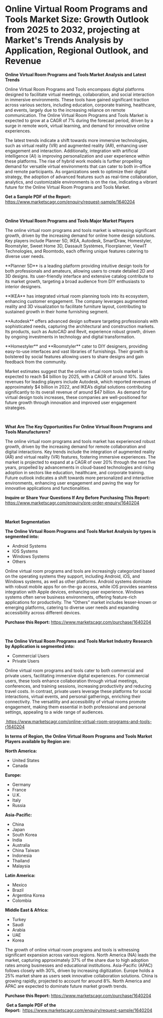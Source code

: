 <p><h1>Online Virtual Room Programs and Tools Market Size: Growth Outlook from 2025 to 2032, projecting at Market's Trends Analysis by Application, Regional Outlook, and Revenue</h1></p><p><strong>Online Virtual Room Programs and Tools Market Analysis and Latest Trends</strong></p>
<p><p>Online Virtual Room Programs and Tools encompass digital platforms designed to facilitate virtual meetings, collaboration, and social interaction in immersive environments. These tools have gained significant traction across various sectors, including education, corporate training, healthcare, and events, largely due to the increasing reliance on remote communication. The Online Virtual Room Programs and Tools Market is expected to grow at a CAGR of 7% during the forecast period, driven by a surge in remote work, virtual learning, and demand for innovative online experiences.</p><p>The latest trends indicate a shift towards more immersive technologies, such as virtual reality (VR) and augmented reality (AR), enhancing user engagement and interaction. Additionally, integration with artificial intelligence (AI) is improving personalization and user experience within these platforms. The rise of hybrid work models is further propelling demand for versatile virtual environments that can cater to both in-office and remote participants. As organizations seek to optimize their digital strategy, the adoption of advanced features such as real-time collaboration, analytics, and customizable environments is on the rise, indicating a vibrant future for the Online Virtual Room Programs and Tools Market.</p></p>
<p><strong>Get a Sample PDF of the Report:&nbsp;</strong> <a href="https://www.marketscagr.com/enquiry/request-sample/1640204?utm_campaign=2635&utm_medium=2&utm_source=Github&utm_content=ia&utm_term=18042025&utm_id=online-virtual-room-programs-and-tools">https://www.marketscagr.com/enquiry/request-sample/1640204</a></p>
<p>&nbsp;</p>
<p><strong>Online Virtual Room Programs and Tools Major Market Players</strong></p>
<p><p>The online virtual room programs and tools market is witnessing significant growth, driven by the increasing demand for online home design solutions. Key players include Planner 5D, IKEA, Autodesk, SmartDraw, Homestyler, Roomstyler, Sweet Home 3D, Dassault Systèmes, Floorplanner, ViewIT Technologies, and Roomtodo, each offering unique features catering to diverse user needs.</p><p>**Planner 5D** is a leading platform providing intuitive design tools for both professionals and amateurs, allowing users to create detailed 2D and 3D designs. Its user-friendly interface and extensive catalog contribute to its market growth, targeting a broad audience from DIY enthusiasts to interior designers.</p><p>**IKEA** has integrated virtual room planning tools into its ecosystem, enhancing customer engagement. The company leverages augmented reality and 3D visualization to facilitate furniture layout, contributing to sustained growth in their home furnishing segment.</p><p>**Autodesk** offers advanced design software targeting professionals with sophisticated needs, capturing the architectural and construction markets. Its products, such as AutoCAD and Revit, experience robust growth, driven by ongoing investments in technology and digital transformation.</p><p>**Homestyler** and **Roomstyler** cater to DIY designers, providing easy-to-use interfaces and vast libraries of furnishings. Their growth is bolstered by social features allowing users to share designs and gain feedback from the community.</p><p>Market estimates suggest that the online virtual room tools market is expected to reach $4 billion by 2025, with a CAGR of around 10%. Sales revenues for leading players include Autodesk, which reported revenues of approximately $4 billion in 2022, and IKEA’s digital solutions contributing significantly to its overall revenue of around $47 billion. As demand for virtual design tools increases, these companies are well-positioned for future growth through innovation and improved user engagement strategies.</p></p>
<p>&nbsp;</p>
<p><strong>What Are The Key Opportunities For Online Virtual Room Programs and Tools Manufacturers?</strong></p>
<p><p>The online virtual room programs and tools market has experienced robust growth, driven by the increasing demand for remote collaboration and digital interactions. Key trends include the integration of augmented reality (AR) and virtual reality (VR) features, fostering immersive experiences. The market is projected to expand at a CAGR of over 20% through the next five years, propelled by advancements in cloud-based technologies and rising adoption in sectors like education, healthcare, and corporate training. Future outlook indicates a shift towards more personalized and interactive environments, enhancing user engagement and paving the way for innovative applications and functionalities.</p></p>
<p><strong>Inquire or Share Your Questions If Any Before Purchasing This Report:</strong> <a href="https://www.marketscagr.com/enquiry/pre-order-enquiry/1640204?utm_campaign=2635&utm_medium=2&utm_source=Github&utm_content=ia&utm_term=18042025&utm_id=online-virtual-room-programs-and-tools">https://www.marketscagr.com/enquiry/pre-order-enquiry/1640204</a></p>
<p>&nbsp;</p>
<p><strong>Market Segmentation</strong></p>
<p><strong>The Online Virtual Room Programs and Tools Market Analysis by types is segmented into:</strong></p>
<p><ul><li>Android Systems</li><li>IOS Systems</li><li>Windows Systems</li><li>Others</li></ul></p>
<p><p>Online virtual room programs and tools are increasingly categorized based on the operating systems they support, including Android, iOS, and Windows systems, as well as other platforms. Android systems dominate with robust mobile apps for on-the-go access, while iOS provides seamless integration with Apple devices, enhancing user experience. Windows systems often serve business environments, offering feature-rich applications for productivity. The “Others” market includes lesser-known or emerging platforms, catering to diverse user needs and expanding accessibility across different devices.</p></p>
<p><strong>Purchase this Report:&nbsp;</strong><a href="https://www.marketscagr.com/purchase/1640204?utm_campaign=2635&utm_medium=2&utm_source=Github&utm_content=ia&utm_term=18042025&utm_id=online-virtual-room-programs-and-tools">https://www.marketscagr.com/purchase/1640204</a></p>
<p>&nbsp;</p>
<p><strong>The Online Virtual Room Programs and Tools Market Industry Research by Application is segmented into:</strong></p>
<p><ul><li>Commercial Users</li><li>Private Users</li></ul></p>
<p><p>Online virtual room programs and tools cater to both commercial and private users, facilitating immersive digital experiences. For commercial users, these tools enhance collaboration through virtual meetings, conferences, and training sessions, increasing productivity and reducing travel costs. In contrast, private users leverage these platforms for social interactions, virtual events, and personal gatherings, enriching their connectivity. The versatility and accessibility of virtual rooms promote engagement, making them essential in both professional and personal settings, appealing to a wide range of audiences.</p></p>
<p><a href="https://www.marketscagr.com/online-virtual-room-programs-and-tools-r1640204?utm_campaign=2635&utm_medium=2&utm_source=Github&utm_content=ia&utm_term=18042025&utm_id=online-virtual-room-programs-and-tools">&nbsp;https://www.marketscagr.com/online-virtual-room-programs-and-tools-r1640204</a></p>
<p><strong>In terms of Region, the Online Virtual Room Programs and Tools Market Players available by Region are:</strong></p>
<p>
    <p> <strong> North America: </strong>
        <ul>
            <li>United States</li>
            <li>Canada</li>
        </ul>
        </p> 
    <p> <strong> Europe: </strong>
        <ul>
            <li>Germany</li>
            <li>France</li>
            <li>U.K.</li>
            <li>Italy</li>
            <li>Russia</li>
        </ul>
        </p> 
    <p> <strong> Asia-Pacific: </strong>
        <ul>
            <li>China</li>
            <li>Japan</li>
            <li>South Korea</li>
            <li>India</li>
            <li>Australia</li>
            <li>China Taiwan</li>
            <li>Indonesia</li>
            <li>Thailand</li>
            <li>Malaysia</li>
        </ul>
        </p> 
    <p> <strong> Latin America: </strong>
        <ul>
            <li>Mexico</li>
            <li>Brazil</li>
            <li>Argentina Korea</li>
            <li>Colombia</li>
        </ul>
        </p> 
    <p> <strong> Middle East & Africa: </strong>
        <ul>
            <li>Turkey</li>
            <li>Saudi</li>
            <li>Arabia</li>
            <li>UAE</li>
            <li>Korea</li>
        </ul>
    </p>
    </p>
<p><p>The growth of online virtual room programs and tools is witnessing significant expansion across various regions. North America (NA) leads the market, capturing approximately 37% of the share due to high adoption rates among businesses and educational institutions. Asia-Pacific (APAC) follows closely with 30%, driven by increasing digitization. Europe holds a 25% market share as users seek innovative collaboration solutions. China is growing rapidly, projected to account for around 8%. North America and APAC are expected to dominate future market growth trends.</p></p>
<p><strong>Purchase this Report: </strong><a href="https://www.marketscagr.com/purchase/1640204?utm_campaign=2635&utm_medium=2&utm_source=Github&utm_content=ia&utm_term=18042025&utm_id=online-virtual-room-programs-and-tools">https://www.marketscagr.com/purchase/1640204</a></p>
<p>&nbsp;<strong>Get a Sample PDF of the Report:&nbsp;&nbsp;</strong><a href="https://www.marketscagr.com/enquiry/request-sample/1640204?utm_campaign=2635&utm_medium=2&utm_source=Github&utm_content=ia&utm_term=18042025&utm_id=online-virtual-room-programs-and-tools">https://www.marketscagr.com/enquiry/request-sample/1640204</a></p>
<p><strong></strong></p>
<p><p></p><p></p><p></p></p>